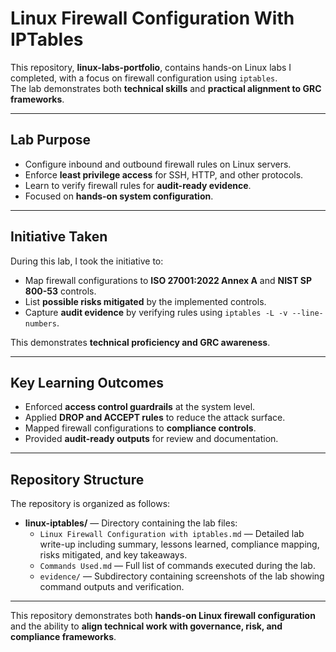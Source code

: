 # Linux Firewall Configuration With IPTables

This repository, **linux-labs-portfolio**, contains hands-on Linux labs I completed, with a focus on firewall configuration using `iptables`.  
The lab demonstrates both **technical skills** and **practical alignment to GRC frameworks**.

---

## Lab Purpose

- Configure inbound and outbound firewall rules on Linux servers.  
- Enforce **least privilege access** for SSH, HTTP, and other protocols.  
- Learn to verify firewall rules for **audit-ready evidence**.  
- Focused on **hands-on system configuration**.

---

## Initiative Taken

During this lab, I took the initiative to:

- Map firewall configurations to **ISO 27001:2022 Annex A** and **NIST SP 800-53** controls.  
- List **possible risks mitigated** by the implemented controls.  
- Capture **audit evidence** by verifying rules using `iptables -L -v --line-numbers`.  

This demonstrates **technical proficiency and GRC awareness**.

---

## Key Learning Outcomes

- Enforced **access control guardrails** at the system level.  
- Applied **DROP and ACCEPT rules** to reduce the attack surface.  
- Mapped firewall configurations to **compliance controls**.  
- Provided **audit-ready outputs** for review and documentation.

---

## Repository Structure

The repository is organized as follows:

- **linux-iptables/** — Directory containing the lab files:  
  - `Linux Firewall Configuration with iptables.md` — Detailed lab write-up including summary, lessons learned, compliance mapping, risks mitigated, and key takeaways.  
  - `Commands Used.md` — Full list of commands executed during the lab.  
  - `evidence/` — Subdirectory containing screenshots of the lab showing command outputs and verification.

---

This repository demonstrates both **hands-on Linux firewall configuration** and the ability to **align technical work with governance, risk, and compliance frameworks**.
